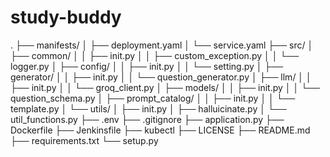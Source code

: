# study-buddy


.
├── manifests/
│   ├── deployment.yaml
│   └── service.yaml
├── src/
│   ├── common/
│   │   ├── init.py
│   │   ├── custom_exception.py
│   │   └── logger.py
│   ├── config/
│   │   ├── init.py
│   │   └── setting.py
│   ├── generator/
│   │   ├── init.py
│   │   └── question_generator.py
│   ├── llm/
│   │   ├── init.py
│   │   └── groq_client.py
│   ├── models/
│   │   ├── init.py
│   │   └── question_schema.py
│   ├── prompt_catalog/
│   │   ├── init.py
│   │   └── template.py
│   └── utils/
│       ├── init.py
│       ├── halluicinate.py
│       └── util_functions.py
├── .env
├── .gitignore
├── application.py
├── Dockerfile
├── Jenkinsfile
├── kubectl
├── LICENSE
├── README.md
├── requirements.txt
└── setup.py
